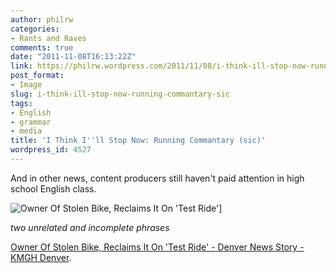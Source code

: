 ```yaml
---
author: philrw
categories:
- Rants and Raves
comments: true
date: "2011-11-08T16:13:22Z"
link: https://philrw.wordpress.com/2011/11/08/i-think-ill-stop-now-running-commantary-sic/
post_format:
- Image
slug: i-think-ill-stop-now-running-commantary-sic
tags:
- English
- grammar
- media
title: 'I Think I''ll Stop Now: Running Commantary (sic)'
wordpress_id: 4527
---
```


And in other news, content producers still haven't paid attention in high school English class.

![Owner Of Stolen Bike, Reclaims It On 'Test Ride'](/images/another-unnecessary-comma.jpg)]

*two unrelated and incomplete phrases*

[Owner Of Stolen Bike, Reclaims It On 'Test Ride' - Denver News Story - KMGH Denver](http://www.thedenverchannel.com/news/boulder-woman-steals-stolen-bike-back).

